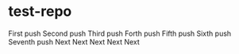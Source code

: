 # test-repo

First push
Second push
Third push
Forth push
Fifth push
Sixth push
Seventh push
Next
Next
Next
Next
Next
